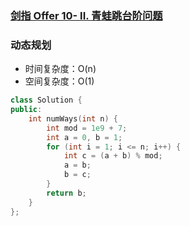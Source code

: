 ### [剑指 Offer 10- II. 青蛙跳台阶问题](https://leetcode-cn.com/problems/qing-wa-tiao-tai-jie-wen-ti-lcof/)

### 动态规划

- 时间复杂度：O(n)
- 空间复杂度：O(1)

```c++
class Solution {
public:
    int numWays(int n) {
        int mod = 1e9 + 7;
        int a = 0, b = 1;
        for (int i = 1; i <= n; i++) {
            int c = (a + b) % mod;
            a = b;
            b = c;
        }
        return b;
    }
};
```
